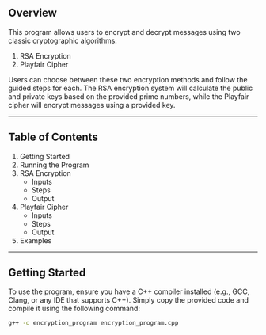 ## Overview
This program allows users to encrypt and decrypt messages using two classic cryptographic algorithms:

1. RSA Encryption
2. Playfair Cipher

Users can choose between these two encryption methods and follow the guided steps for each. The RSA encryption system will calculate the public and private keys based on the provided prime numbers, while the Playfair cipher will encrypt messages using a provided key.

---

## Table of Contents

1. Getting Started
2. Running the Program
3. RSA Encryption
   - Inputs
   - Steps
   - Output
4. Playfair Cipher
   - Inputs
   - Steps
   - Output
5. Examples

---

## Getting Started

To use the program, ensure you have a C++ compiler installed (e.g., GCC, Clang, or any IDE that supports C++). Simply copy the provided code and compile it using the following command:

```bash
g++ -o encryption_program encryption_program.cpp

